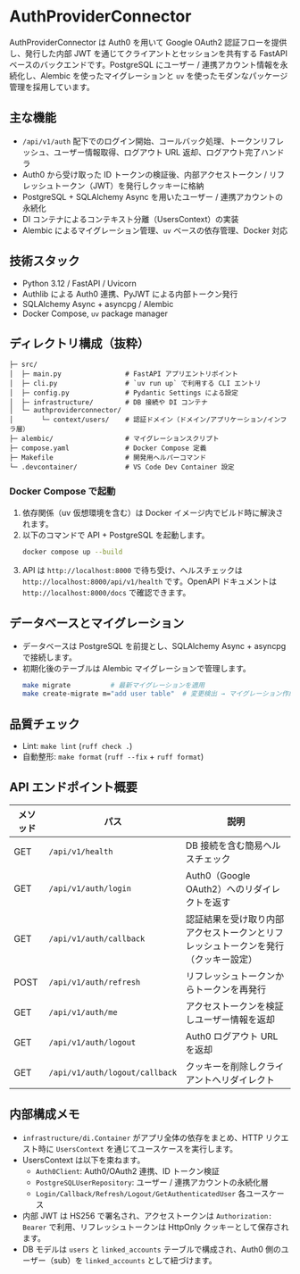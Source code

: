 # AuthProviderConnector

AuthProviderConnector は Auth0 を用いて Google OAuth2 認証フローを提供し、発行した内部 JWT を通じてクライアントとセッションを共有する FastAPI ベースのバックエンドです。PostgreSQL にユーザー / 連携アカウント情報を永続化し、Alembic を使ったマイグレーションと `uv` を使ったモダンなパッケージ管理を採用しています。

## 主な機能
- `/api/v1/auth` 配下でのログイン開始、コールバック処理、トークンリフレッシュ、ユーザー情報取得、ログアウト URL 返却、ログアウト完了ハンドラ
- Auth0 から受け取った ID トークンの検証後、内部アクセストークン / リフレッシュトークン（JWT）を発行しクッキーに格納
- PostgreSQL + SQLAlchemy Async を用いたユーザー / 連携アカウントの永続化
- DI コンテナによるコンテキスト分離（UsersContext）の実装
- Alembic によるマイグレーション管理、`uv` ベースの依存管理、Docker 対応

## 技術スタック
- Python 3.12 / FastAPI / Uvicorn
- Authlib による Auth0 連携、PyJWT による内部トークン発行
- SQLAlchemy Async + asyncpg / Alembic
- Docker Compose, `uv` package manager

## ディレクトリ構成（抜粋）
```
├─ src/
│  ├─ main.py                # FastAPI アプリエントリポイント
│  ├─ cli.py                 # `uv run up` で利用する CLI エントリ
│  ├─ config.py              # Pydantic Settings による設定
│  ├─ infrastructure/        # DB 接続や DI コンテナ
│  └─ authproviderconnector/
│       └─ context/users/    # 認証ドメイン（ドメイン/アプリケーション/インフラ層）
├─ alembic/                  # マイグレーションスクリプト
├─ compose.yaml              # Docker Compose 定義
├─ Makefile                  # 開発用ヘルパーコマンド
└─ .devcontainer/            # VS Code Dev Container 設定
```

### Docker Compose で起動
1. 依存関係（uv 仮想環境を含む）は Docker イメージ内でビルド時に解決されます。
2. 以下のコマンドで API + PostgreSQL を起動します。
   ```bash
   docker compose up --build
   ```
3. API は `http://localhost:8000` で待ち受け、ヘルスチェックは `http://localhost:8000/api/v1/health` です。OpenAPI ドキュメントは `http://localhost:8000/docs` で確認できます。

## データベースとマイグレーション
- データベースは PostgreSQL を前提とし、SQLAlchemy Async + asyncpg で接続します。
- 初期化後のテーブルは Alembic マイグレーションで管理します。
  ```bash
  make migrate          # 最新マイグレーションを適用
  make create-migrate m="add user table"  # 変更検出 → マイグレーション作成
  ```

## 品質チェック
- Lint: `make lint` (`ruff check .`)
- 自動整形: `make format` (`ruff --fix` + `ruff format`)

## API エンドポイント概要
| メソッド | パス | 説明 |
|---------|------|------|
| GET | `/api/v1/health` | DB 接続を含む簡易ヘルスチェック |
| GET | `/api/v1/auth/login` | Auth0（Google OAuth2）へのリダイレクトを返す |
| GET | `/api/v1/auth/callback` | 認証結果を受け取り内部アクセストークンとリフレッシュトークンを発行（クッキー設定） |
| POST | `/api/v1/auth/refresh` | リフレッシュトークンからトークンを再発行 |
| GET | `/api/v1/auth/me` | アクセストークンを検証しユーザー情報を返却 |
| GET | `/api/v1/auth/logout` | Auth0 ログアウト URL を返却 |
| GET | `/api/v1/auth/logout/callback` | クッキーを削除しクライアントへリダイレクト |

## 内部構成メモ
- `infrastructure/di.Container` がアプリ全体の依存をまとめ、HTTP リクエスト時に `UsersContext` を通じてユースケースを実行します。
- UsersContext は以下を束ねます。
  - `Auth0Client`: Auth0/OAuth2 連携、ID トークン検証
  - `PostgreSQLUserRepository`: ユーザー / 連携アカウントの永続化層
  - `Login/Callback/Refresh/Logout/GetAuthenticatedUser` 各ユースケース
- 内部 JWT は HS256 で署名され、アクセストークンは `Authorization: Bearer` で利用、リフレッシュトークンは HttpOnly クッキーとして保存されます。
- DB モデルは `users` と `linked_accounts` テーブルで構成され、Auth0 側のユーザー（sub）を `linked_accounts` として紐づけます。
